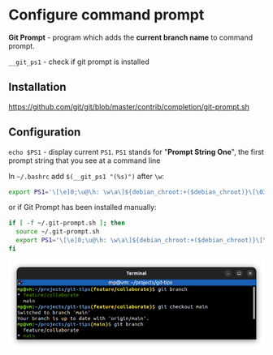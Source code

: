 # Configure command prompt

**Git Prompt** - program which adds the **current branch name** to command prompt.

`__git_ps1` - check if git prompt is installed

## Installation

https://github.com/git/git/blob/master/contrib/completion/git-prompt.sh

## Configuration

`echo $PS1` - display current `PS1`. `PS1` stands for "**Prompt String One**", the first prompt string that you see at a command line

In `~/.bashrc` add `$(__git_ps1 "(%s)")` after `\w`:
```bash
export PS1='\[\e]0;\u@\h: \w\a\]${debian_chroot:+($debian_chroot)}\[\033[01;32m\]\u@\h\[\033[00m\]:\[\033[01;34m\]\w\[\033[00m\]\[\033[01;33m\]$(__git_ps1 "(%s)")\[\033[00m\]\$ '
```

or if Git Prompt has been installed manually:
```bash
if [ -f ~/.git-prompt.sh ]; then
  source ~/.git-prompt.sh
  export PS1='\[\e]0;\u@\h: \w\a\]${debian_chroot:+($debian_chroot)}\[\033[01;32m\]\u@\h\[\033[00m\]:\[\033[01;34m\]\w\[\033[00m\]\[\033[01;33m\]$(__git_ps1 "(%s)")\[\033[00m\]\$ '
fi
```

![](images/git-prompt.png)